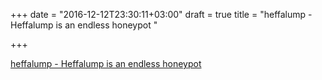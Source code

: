 +++
date = "2016-12-12T23:30:11+03:00"
draft = true
title = "heffalump - Heffalump is an endless honeypot "

+++

<p><a href="https://t.co/RhBcCxt1JD">heffalump - Heffalump is an endless honeypot </a></p>
